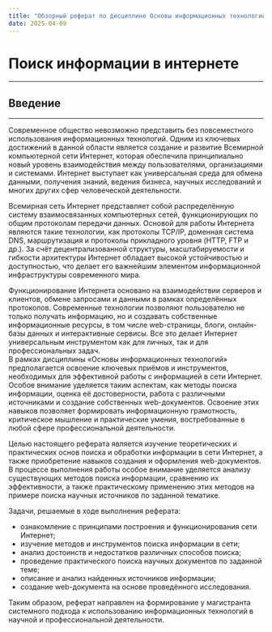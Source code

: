 ```yaml
---
title: "Обзорный реферат по дисциплине Основы информационных технологий"
date: 2025-04-09
---
```

# Поиск информации в интернете
---
## Введение
---
Современное общество невозможно представить без повсеместного использования информационных технологий. Одним из ключевых достижений в данной области является создание и развитие Всемирной компьютерной сети Интернет, которая обеспечила принципиально новый уровень взаимодействия между пользователями, организациями и системами. Интернет выступает как универсальная среда для обмена данными, получения знаний, ведения бизнеса, научных исследований и многих других сфер человеческой деятельности.<br>

Всемирная сеть Интернет представляет собой распределённую систему взаимосвязанных компьютерных сетей, функционирующих по общим протоколам передачи данных. Основой для работы Интернета являются такие технологии, как протоколы TCP/IP, доменная система DNS, маршрутизация и протоколы прикладного уровня (HTTP, FTP и др.). За счёт децентрализованной структуры, масштабируемости и гибкости архитектуры Интернет обладает высокой устойчивостью и доступностью, что делает его важнейшим элементом информационной инфраструктуры современного мира.<br>

Функционирование Интернета основано на взаимодействии серверов и клиентов, обмене запросами и данными в рамках определённых протоколов. Современные технологии позволяют пользователю не только получать информацию, но и создавать собственные информационные ресурсы, в том числе web-страницы, блоги, онлайн-базы данных и интерактивные сервисы. Все это делает Интернет универсальным инструментом как для личных, так и для профессиональных задач.<br>
В рамках дисциплины «Основы информационных технологий» предполагается освоение ключевых приёмов и инструментов, необходимых для эффективной работы с информацией в сети Интернет. Особое внимание уделяется таким аспектам, как методы поиска информации, оценка её достоверности, работа с различными источниками и создание собственных web-документов. Освоение этих навыков позволяет формировать информационную грамотность, критическое мышление и практические умения, востребованные в любой сфере профессиональной деятельности.<br>

Целью настоящего реферата является изучение теоретических и практических основ поиска и обработки информации в сети Интернет, а также приобретение навыков создания и оформления web-документов. В процессе выполнения работы особое внимание уделяется анализу существующих методов поиска информации, сравнению их эффективности, а также практическому применению этих методов на примере поиска научных источников по заданной тематике.<br>

Задачи, решаемые в ходе выполнения реферата:

-	ознакомление с принципами построения и функционирования сети Интернет;
-	изучение методов и инструментов поиска информации в сети;
-	анализ достоинств и недостатков различных способов поиска;
-	проведение практического поиска научных документов по заданной теме;
-	описание и анализ найденных источников информации;
-	создание web-документа на основе проведённого исследования.
  
Таким образом, реферат направлен на формирование у магистранта системного подхода к использованию информационных технологий в научной и профессиональной деятельности.
